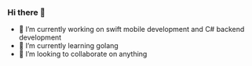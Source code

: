 ### Hi there 👋
- 🔭 I’m currently working on swift mobile development and C# backend development
- 🌱 I’m currently learning golang
- 👯 I’m looking to collaborate on anything

<!--
**MicahKimel/micahkimel** is a ✨ Full Stack Developer ✨

Here are some ideas to get you started:

- 🔭 I’m currently working on swift mobile development and C# backend development
- 🌱 I’m currently learning golang
- 👯 I’m looking to collaborate on anything
- 📫 How to reach me: ...
- ⚡ Fun fact: ...
-->
